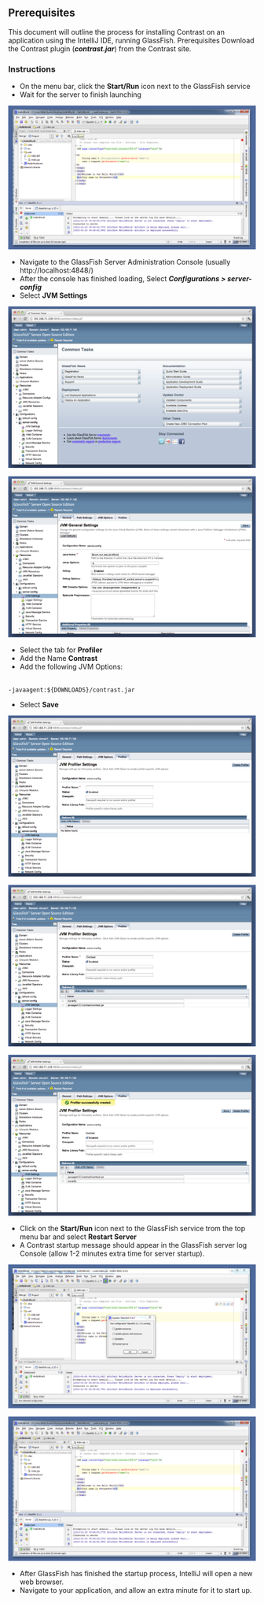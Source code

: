 <!--
title: "Running Contrast on GlassFish with IntelliJ"
description: "Agent configuration using the GlassFish IntelliJ IDE"
-->

## Prerequisites
This document will outline the process for installing Contrast on an application using the IntelliJ IDE, running GlassFish. Prerequisites
Download the Contrast plugin (***contrast.jar***) from the Contrast site.

### Instructions
* On the menu bar, click the **Start/Run** icon next to the GlassFish service
* Wait for the server to finish launching

<a href="assets/images/KB2-c03_1.png" rel="lightbox" title="Launch Server"><img class="thumbnail" src="assets/images/KB2-c03_1.png"/></a>

* Navigate to the GlassFish Server Administration Console (usually http://localhost:4848/)
* After the console has finished loading, Select ***Configurations > server-config***
* Select **JVM Settings**

<a href="assets/images/KB2-c03_2.png" rel="lightbox" title="Server Administration Console: Configurations"><img class="thumbnail" src="assets/images/KB2-c03_2.png"/></a>

<a href="assets/images/KB2-c03_3.png" rel="lightbox" title="JVM Settings"><img class="thumbnail" src="assets/images/KB2-c03_3.png"/></a>

* Select the tab for **Profiler**
* Add the Name **Contrast**
* Add the following JVM Options:

````

-javaagent:${DOWNLOADS}/contrast.jar
````
* Select **Save**

<a href="assets/images/KB2-c03_4.png" rel="lightbox" title="Profiler Tab"><img class="thumbnail" src="assets/images/KB2-c03_4.png"/></a>

<a href="assets/images/KB2-c03_5.png" rel="lightbox" title="Profiler Name"><img class="thumbnail" src="assets/images/KB2-c03_5.png"/></a>

<a href="assets/images/KB2-c03_6.png" rel="lightbox" title="Save JVM Options"><img class="thumbnail" src="assets/images/KB2-c03_6.png"/></a>

* Click on the **Start/Run** icon next to the GlassFish service trom the top menu bar and select **Restart Server**
* A Contrast startup message should appear in the GlassFish server log Console (allow 1-2 minutes extra time for server startup).

<a href="assets/images/KB2-c03_7.png" rel="lightbox" title="Restart Server"><img class="thumbnail" src="assets/images/KB2-c03_7.png"/></a>

<a href="assets/images/KB2-c03_8.png" rel="lightbox" title="Startup Message"><img class="thumbnail" src="assets/images/KB2-c03_8.png"/></a>

* After GlassFish has finished the startup process, IntelliJ will open a new web browser.
* Navigate to your application, and allow an extra minute for it to start up.
